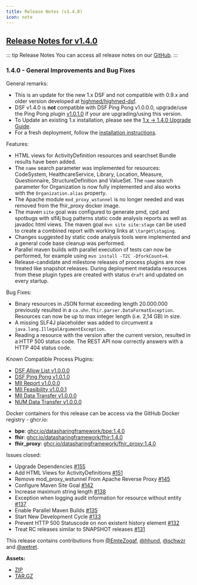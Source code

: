 ```yaml
---
title: Release Notes (v1.4.0)
icon: note
---
```


## [Release Notes for v1.4.0](https://github.com/datasharingframework/dsf/releases/tag/v1.4.0)

::: tip Release Notes
You can access all release notes on our [GitHub](https://github.com/datasharingframework/dsf/releases).
:::

### 1.4.0 - General Improvements and Bug Fixes
General remarks:
- This is an update for the new 1.x DSF and not compatible with 0.9.x and older version developed at [highmed/highmed-dsf](https://github.com/highmed/highmed-dsf).
- DSF v1.4.0 is **not** compatible with DSF Ping Pong v1.0.0.0, upgrade/use the Ping Pong plugin [v1.0.1.0](https://github.com/datasharingframework/dsf-process-ping-pong/releases/tag/v1.0.1.0) if your are upgrading/using this version.
- To Update an existing 1.x installation, please see the [1.x -> 1.4.0 Upgrade Guide](https://dsf.dev/v1.4.0/maintain/upgrade-from-1.html).
- For a fresh deployment, follow the [installation instructions](https://dsf.dev/v1.4.0/maintain/install.html).

Features:
- HTML views for ActivityDefinition resources and searchset Bundle results have been added.
- The `name` search parameter was implemented for resources: CodeSystem, HealthcareService, Library, Location, Measure, Questionnaire, StructureDefinition and ValueSet. The `name` search parameter for Organization is now fully implemented and also works with the `Organization.alias` property.
- The Apache module `mod_proxy_wstunnel` is no longer needed and was removed from the fhir_proxy docker image.
- The maven `site` goal was configured to generate pmd, cpd and spotbugs with slf4j bug patterns static code analysis reports as well as javadoc html views. The maven goal `mvn site site:stage` can be used to create a combined report with working links at `\target\staging`.
- Changes suggested by static code analysis tools were implemented and a general code base cleanup was performed.
- Parallel maven builds with parallel execution of tests can now be performed, for example using `mvn install -T2C -DforkCount=4`.
- Release-candidate and milestone releases of process plugins are now treated like snapshot releases. During deployment metadata resources from these plugin types are created with status `draft` and updated on every startup.

Bug Fixes:
- Binary resources in JSON format exceeding length 20.000.000 previously resulted in a `ca.uhn.fhir.parser.DataFormatException`. Resources can now be up to max integer length (i.e. 2,14 GB) in size.
- A missing SLF4J placeholder was added to circumvent a `java.lang.IllegalArgumentException`.
- Reading a resource with the version after the current version, resulted in a HTTP 500 status code. The REST API now correctly answers with a HTTP 404 status code.

Known Compatible Process Plugins:
- [DSF Allow List v1.0.0.0](https://github.com/datasharingframework/dsf-process-allow-list/releases/tag/v1.0.0.0)
- [DSF Ping Pong v1.0.1.0](https://github.com/datasharingframework/dsf-process-ping-pong/releases/tag/v1.0.1.0)
- [MII Report v1.0.0.0](https://github.com/medizininformatik-initiative/mii-process-report/releases/tag/v1.0.0.0)
- [MII Feasibility v1.0.0.1](https://github.com/medizininformatik-initiative/feasibility-dsf-process/releases/tag/v1.0.0.3)
- [MII Data Transfer v1.0.0.0](https://github.com/medizininformatik-initiative/mii-process-data-transfer/releases/tag/v1.0.0.0)
- [NUM Data Transfer v1.0.0.0](https://github.com/num-codex/codex-processes-ap1/releases/tag/v1.0.0.0)

Docker containers for this release can be access via the GitHub Docker registry - ghcr.io:
* **bpe**: [ghcr.io/datasharingframework/bpe:1.4.0](https://github.com/orgs/datasharingframework/packages/container/bpe/159291561?tag=1.4.0)
* **fhir**: [ghcr.io/datasharingframework/fhir:1.4.0](https://github.com/orgs/datasharingframework/packages/container/fhir/159288668?tag=1.4.0)
* **fhir_proxy**: [ghcr.io/datasharingframework/fhir_proxy:1.4.0](https://github.com/orgs/datasharingframework/packages/container/fhir_proxy/159285465?tag=1.4.0)

Issues closed:
- Upgrade Dependencies [#155](https://github.com/datasharingframework/dsf/issues/155)
- Add HTML Views for ActivityDefinitions [#151](https://github.com/datasharingframework/dsf/issues/151)
- Remove mod_proxy_wstunnel From Apache Reverse Proxy [#145](https://github.com/datasharingframework/dsf/issues/145) 
- Configure Maven Site Goal [#142](https://github.com/datasharingframework/dsf/issues/142) 
- Increase maximum string length [#138](https://github.com/datasharingframework/dsf/issues/138) 
- Exception when logging audit information for resource without entity [#137](https://github.com/datasharingframework/dsf/issues/137) 
- Enable Parallel Maven Builds [#135](https://github.com/datasharingframework/dsf/issues/135)
- Start New Development Cycle [#133](https://github.com/datasharingframework/dsf/issues/133) 
- Prevent HTTP 500 Statuscode on non existent history element  [#132](https://github.com/datasharingframework/dsf/issues/132)  
- Treat RC releases similar to SNAPSHOT releases [#131](https://github.com/datasharingframework/dsf/issues/131)

This release contains contributions from [@EmteZogaf](https://github.com/EmteZogaf), [@hhund](https://github.com/hhund), [@schwzr](https://github.com/schwzr) and [@wetret](https://github.com/wetret).

**Assets:** 
- [ZIP](https://github.com/datasharingframework/dsf/archive/refs/tags/v1.4.0.zip)
- [TAR.GZ](https://github.com/datasharingframework/dsf/archive/refs/tags/v1.4.0.tar.gz)


